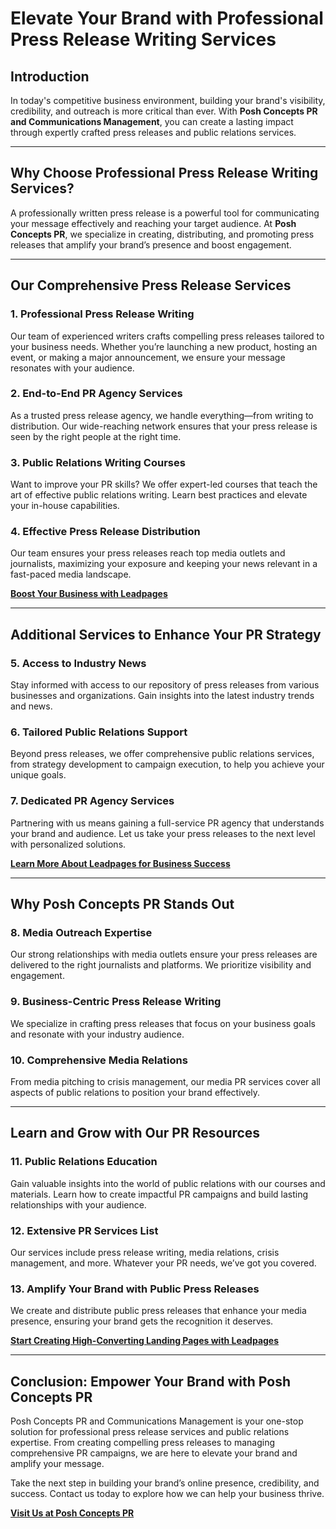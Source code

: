 # Elevate Your Brand with Professional Press Release Writing Services

## Introduction

In today's competitive business environment, building your brand's visibility, credibility, and outreach is more critical than ever. With **Posh Concepts PR and Communications Management**, you can create a lasting impact through expertly crafted press releases and public relations services.

---

## Why Choose Professional Press Release Writing Services?

A professionally written press release is a powerful tool for communicating your message effectively and reaching your target audience. At **Posh Concepts PR**, we specialize in creating, distributing, and promoting press releases that amplify your brand’s presence and boost engagement.

---

## Our Comprehensive Press Release Services

### **1. Professional Press Release Writing**
Our team of experienced writers crafts compelling press releases tailored to your business needs. Whether you’re launching a new product, hosting an event, or making a major announcement, we ensure your message resonates with your audience.

### **2. End-to-End PR Agency Services**
As a trusted press release agency, we handle everything—from writing to distribution. Our wide-reaching network ensures that your press release is seen by the right people at the right time.

### **3. Public Relations Writing Courses**
Want to improve your PR skills? We offer expert-led courses that teach the art of effective public relations writing. Learn best practices and elevate your in-house capabilities.

### **4. Effective Press Release Distribution**
Our team ensures your press releases reach top media outlets and journalists, maximizing your exposure and keeping your news relevant in a fast-paced media landscape.

[**Boost Your Business with Leadpages**](https://bit.ly/LEadPages)

---

## Additional Services to Enhance Your PR Strategy

### **5. Access to Industry News**
Stay informed with access to our repository of press releases from various businesses and organizations. Gain insights into the latest industry trends and news.

### **6. Tailored Public Relations Support**
Beyond press releases, we offer comprehensive public relations services, from strategy development to campaign execution, to help you achieve your unique goals.

### **7. Dedicated PR Agency Services**
Partnering with us means gaining a full-service PR agency that understands your brand and audience. Let us take your press releases to the next level with personalized solutions.

[**Learn More About Leadpages for Business Success**](https://bit.ly/LEadPages)

---

## Why Posh Concepts PR Stands Out

### **8. Media Outreach Expertise**
Our strong relationships with media outlets ensure your press releases are delivered to the right journalists and platforms. We prioritize visibility and engagement.

### **9. Business-Centric Press Release Writing**
We specialize in crafting press releases that focus on your business goals and resonate with your industry audience.

### **10. Comprehensive Media Relations**
From media pitching to crisis management, our media PR services cover all aspects of public relations to position your brand effectively.

---

## Learn and Grow with Our PR Resources

### **11. Public Relations Education**
Gain valuable insights into the world of public relations with our courses and materials. Learn how to create impactful PR campaigns and build lasting relationships with your audience.

### **12. Extensive PR Services List**
Our services include press release writing, media relations, crisis management, and more. Whatever your PR needs, we’ve got you covered.

### **13. Amplify Your Brand with Public Press Releases**
We create and distribute public press releases that enhance your media presence, ensuring your brand gets the recognition it deserves.

[**Start Creating High-Converting Landing Pages with Leadpages**](https://bit.ly/LEadPages)

---

## Conclusion: Empower Your Brand with Posh Concepts PR

Posh Concepts PR and Communications Management is your one-stop solution for professional press release services and public relations expertise. From creating compelling press releases to managing comprehensive PR campaigns, we are here to elevate your brand and amplify your message.

Take the next step in building your brand’s online presence, credibility, and success. Contact us today to explore how we can help your business thrive.

[**Visit Us at Posh Concepts PR**](https://bit.ly/LEadPages)

